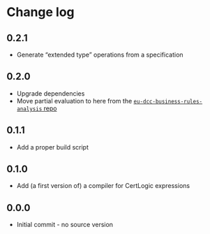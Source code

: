 # Change log

## 0.2.1

* Generate “extended type” operations from a specification


## 0.2.0

* Upgrade dependencies
* Move partial evaluation to here from the [`eu-dcc-business-rules-analysis` repo](https://github.com/ehn-dcc-development/eu-dcc-business-rules-analysis)


## 0.1.1

* Add a proper build script


## 0.1.0

* Add (a first version of) a compiler for CertLogic expressions


## 0.0.0

* Initial commit - no source version

